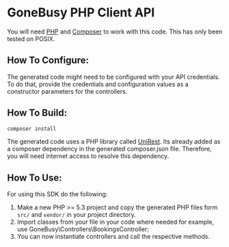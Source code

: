 # GoneBusy PHP Client API

You will need [PHP](http://php.net/) and [Composer](https://getcomposer.org/) to work with this code. This has only been tested on POSIX.

## How To Configure:
The generated code might need to be configured with your API credentials. To do that, provide the credentials and configuration values as a constructor parameters for the controllers.

## How To Build:
```sh
composer install
```
The generated code uses a PHP library called [UniRest](http://unirest.io/php.html). Its already added as a composer dependency in the generated composer.json file. Therefore, you will need internet access to resolve this dependency.

## How To Use:
For using this SDK do the following:

1. Make a new PHP >= 5.3 project and copy the generated PHP files form `src/` and `vendor/` in your project directory.
1. Import classes from your file in your code where needed for example, use GoneBusy\Controllers\BookingsController;
1. You can now instantiate controllers and call the respective methods.
